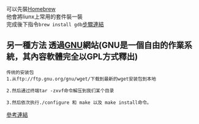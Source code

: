 可以先裝[Homebrew](https://brew.sh/)
<br />他會將liunx上常用的套件裝一裝<br />
完成後下指令`brew install gdb`[步驟連結](https://zhuanlan.zhihu.com/p/68398728)
<br />
## 另一種方法 透過[GNU](https://github.com/EriaWist/Free_Software_Introduction/blob/main/GNU)網站(GNU是一個自由的作業系統，其內容軟體完全以GPL方式釋出)
```
传统的安装包
1.从ftp://ftp.gnu.org/gnu/wget/下载到最新的wget安装包到本地

2.然后通过终端tar -zxvf命令解压到我们某个目录

3.然后依次执行./configure 和 make 以及 make install命令。
```
[參考連結](https://www.cnblogs.com/chen1999/p/12541109.html)
